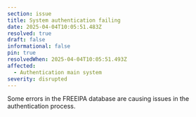 ```yaml
---
section: issue
title: System authentication failing
date: 2025-04-04T10:05:51.483Z
resolved: true
draft: false
informational: false
pin: true
resolvedWhen: 2025-04-04T10:05:51.493Z
affected:
  - Authentication main system
severity: disrupted
---
```

Some errors in the FREEIPA database are causing issues in the authentication process.